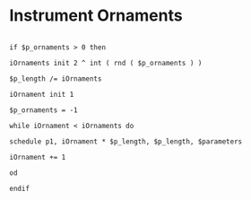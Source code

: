 # Instrument Ornaments

```scenario oscilla

if $p_ornaments > 0 then

iOrnaments init 2 ^ int ( rnd ( $p_ornaments ) )

$p_length /= iOrnaments

iOrnament init 1

$p_ornaments = -1

while iOrnament < iOrnaments do

schedule p1, iOrnament * $p_length, $p_length, $parameters

iOrnament += 1

od

endif

```
